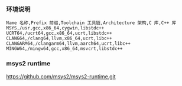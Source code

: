 ### 环境说明

```table
Name 名称,Prefix 前缀,Toolchain 工具链,Architecture 架构,C 库,C++ 库
MSYS,/usr,gcc,x86_64,cygwin,libstdc++
UCRT64,/ucrt64,gcc,x86_64,ucrt,libstdc++
CLANG64,/clang64,llvm,x86_64,ucrt,libc++
CLANGARM64,/clangarm64,llvm,aarch64,ucrt,libc++
MINGW64,/mingw64,gcc,x86_64,msvcrt,libstdc++
```

### msys2 runtime

https://github.com/msys2/msys2-runtime.git

